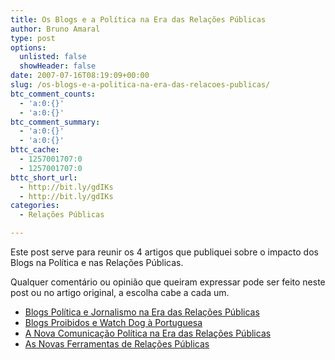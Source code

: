 ```yaml
---
title: Os Blogs e a Política na Era das Relações Públicas
author: Bruno Amaral
type: post
options:
  unlisted: false
  showHeader: false
date: 2007-07-16T08:19:09+00:00
slug: /os-blogs-e-a-politica-na-era-das-relacoes-publicas/
btc_comment_counts:
  - 'a:0:{}'
  - 'a:0:{}'
btc_comment_summary:
  - 'a:0:{}'
  - 'a:0:{}'
bttc_cache:
  - 1257001707:0
  - 1257001707:0
bttc_short_url:
  - http://bit.ly/gdIKs
  - http://bit.ly/gdIKs
categories:
  - Relações Públicas

---
```

Este post serve para reunir os 4 artigos que publiquei sobre o impacto dos Blogs na Política e nas Relações Públicas.

Qualquer comentário ou opinião que queiram expressar pode ser feito neste post ou no artigo original, a escolha cabe a cada um.

  * [Blogs Política e Jornalismo na Era das Relações Públicas][1] 
  * [Blogs Proibidos e Watch Dog à Portuguesa][2]
  * [A Nova Comunicação Política na Era das Relações Públicas][3]
  * [As Novas Ferramentas de Relações Públicas][4]

 [1]: http://www.brunoamaral.com/post/blogs-politica-e-jornalismo-na-era-das-relacoes-publicas/
 [2]: http://www.brunoamaral.com/post/blogs-proibidos-e-watch-dog-a-portuguesa/
 [3]: http://www.brunoamaral.com/post/a-nova-comunicacao-politica-na-era-das-relacoes-publicas/
 [4]: http://www.brunoamaral.com/post/as-novas-ferramentas-de-relacoes-publicas/